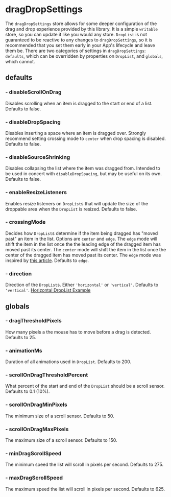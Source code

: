 # dragDropSettings

The `dragDropSettings` store allows for some deeper configuration of the drag and drop experience provided by this library.
It is a simple `writable` store, so you can update it like you would any store.
`DropList` is not guaranteed to be reactive to any changes to `dragDropSettings`, so it is recommended that you set them early in your App's lifecycle and leave them be.
There are two categories of settings in `dragDropSettings`: `defaults`, which can be overridden by properties on `DropList`, and `globals`, which cannot.

## defaults

### - disableScrollOnDrag

Disables scrolling when an item is dragged to the start or end of a list.
Defaults to false.

### - disableDropSpacing

Disables inserting a space where an item is dragged over.
Strongly recommend setting crossing mode to `center` when drop spacing is disabled.
Defaults to false.

### - disableSourceShrinking

Disables collapsing the list where the item was dragged from.
Intended to be used in concert with `disableDropSpacing`, but may be useful on its own.
Defaults to false.

### - enableResizeListeners

Enables resize listeners on `DropList`s that will update the size of the droppable area when the `DropList` is resized.
Defaults to false.

### - crossingMode

Decides how `DropList`s determine if the item being dragged has "moved past" an item in the list.
Options are `center` and `edge`.
The `edge` mode will shift the item in the list once the the leading edge of the dragged item has moved past its center.
The `center` mode will shift the item in the list once the center of the dragged item has moved past its center.
The `edge` mode was inspired by [this article](https://dev.to/alexandereardon/overhauling-our-collision-engine-962).
Defaults to `edge`.

### - direction

Direction of the `DropList`s. Either `'horizontal'` or `'vertical'`.
Defaults to `'vertical'`.
[Horizontal DropList Example](https://svelte.dev/repl/d2e8cde072ca4b4486d56123133eb704?version=3.24.1)

## globals

### - dragThresholdPixels

How many pixels a the mouse has to move before a drag is detected. Defaults to 25.

### - animationMs

Duration of all animations used in `DropList`. Defaults to 200.

### - scrollOnDragThresholdPercent

What percent of the start and end of the `DropList` should be a scroll sensor. Defaults to 0.1 (10%).

### - scrollOnDragMinPixels

The minimum size of a scroll sensor. Defaults to 50.

### - scrollOnDragMaxPixels

The maximum size of a scroll sensor. Defaults to 150.

### - minDragScrollSpeed

The minimum speed the list will scroll in pixels per second. Defaults to 275.

### - maxDragScrollSpeed

The maximum speed the list will scroll in pixels per second. Defaults to 625.
